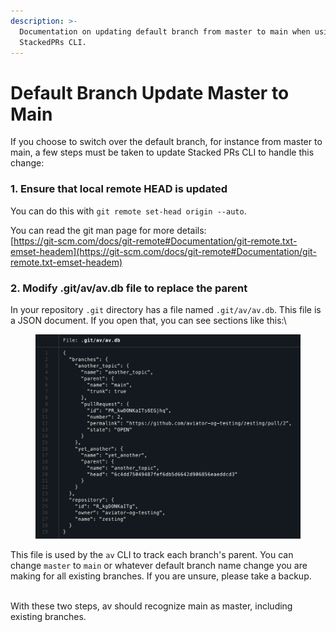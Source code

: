 ```yaml
---
description: >-
  Documentation on updating default branch from master to main when using
  StackedPRs CLI.
---
```


# Default Branch Update Master to Main

If you choose to switch over the default branch, for instance from master to main, a few steps must be taken to update Stacked PRs CLI to handle this change:

### 1. Ensure that local remote HEAD is updated

You can do this with `git remote set-head origin --auto`.

You can read the git man page for more details:\
[https://git-scm.com/docs/git-remote#Documentation/git-remote.txt-emset-headem](https://git-scm.com/docs/git-remote#Documentation/git-remote.txt-emset-headem)



### 2. Modify .git/av/av.db file to replace the parent

In your repository `.git` directory has a file named `.git/av/av.db`. This file is a JSON document. If you open that, you can see sections like this:\


<figure><img src="../../.gitbook/assets/image (2) (1) (1) (1) (1).png" alt=""><figcaption></figcaption></figure>

This file is used by the `av` CLI to track each branch's parent. You can change `master` to  `main` or whatever default branch name change you are making for all existing branches. If you are unsure, please take a backup.

\
With these two steps, av should recognize main as master, including existing branches.
